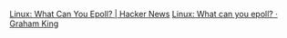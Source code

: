 
[Linux: What Can You Epoll? | Hacker News](https://news.ycombinator.com/item?id=33299650)
[Linux: What can you epoll? · Graham King](https://darkcoding.net/software/linux-what-can-you-epoll/)
